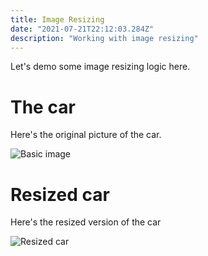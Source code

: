```yaml
---
title: Image Resizing
date: "2021-07-21T22:12:03.284Z"
description: "Working with image resizing"
---
```


Let's demo some image resizing logic here. 


# The car

Here's the original picture of the car. 

![Basic image](https://adamem.cf/static/de6bf87221e000ab8ef41fb74565a2f4/3ac88/car.jpg)

# Resized car

Here's the resized version of the car

![Resized car](/cdn-cgi/image/height=600,fit=scale-down/static/de6bf87221e000ab8ef41fb74565a2f4/3ac88/car.jpg)
